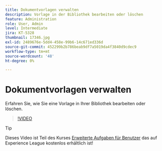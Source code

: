 ```yaml
---
title: Dokumentvorlagen verwalten
description: Vorlage in der Bibliothek bearbeiten oder löschen
feature: Administration
role: User, Admin
level: Intermediate
jira: KT-5328
thumbnail: 17346.jpg
exl-id: 2489676e-5dd4-458e-99b6-14c671ed336d
source-git-commit: 452299b2b786beab9df7a5019da4f3840d9cdec9
workflow-type: tm+mt
source-wordcount: '48'
ht-degree: 0%

---
```


# Dokumentvorlagen verwalten

Erfahren Sie, wie Sie eine Vorlage in Ihrer Bibliothek bearbeiten oder löschen.

>[!VIDEO](https://video.tv.adobe.com/v/342567?quality=12&learn=on&hidetitle=true)

>[!TIP]
>
>Dieses Video ist Teil des Kurses [Erweiterte Aufgaben für Benutzer](https://experienceleague.adobe.com/?recommended=Sign-U-1-2020.3) das auf Experience League kostenlos erhältlich ist!